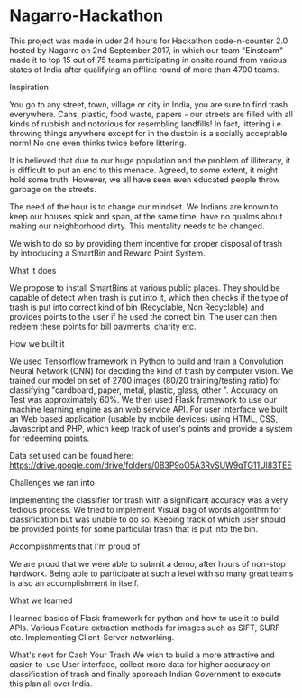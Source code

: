 # Nagarro-Hackathon

This project was made in uder 24 hours for Hackathon code-n-counter 2.0 hosted by Nagarro on 2nd September 2017, in which our team "Einsteam" made it to top 15 out of 75 teams participating in onsite round from various states of India after qualifying an offline round of more than 4700 teams. 


Inspiration

You go to any street, town, village or city in India, you are sure to find trash everywhere. Cans, plastic, food waste, papers - our streets are filled with all kinds of rubbish and notorious for resembling landfills! In fact, littering i.e. throwing things anywhere except for in the dustbin is a socially acceptable norm! No one even thinks twice before littering.

It is believed that due to our huge population and the problem of illiteracy, it is difficult to put an end to this menace. Agreed, to some extent, it might hold some truth. However, we all have seen even educated people throw garbage on the streets.

The need of the hour is to change our mindset. We Indians are known to keep our houses spick and span, at the same time, have no qualms about making our neighborhood dirty. This mentality needs to be changed.

We wish to do so by providing them incentive for proper disposal of trash by introducing a SmartBin and Reward Point System.

What it does

We propose to install SmartBins at various public places. They should be capable of detect when trash is put into it, which then checks if the type of trash is put into correct kind of bin (Recyclable, Non Recyclable) and provides points to the user if he used the correct bin. The user can then redeem these points for bill payments, charity etc.

How we built it

We used Tensorflow framework in Python to build and train a Convolution Neural Network (CNN) for deciding the kind of trash by computer vision. We trained our model on set of 2700 images (80/20 training/testing ratio) for classifying "cardboard, paper, metal, plastic, glass, other ". Accuracy on Test was approximately 60%. We then used Flask framework to use our machine learning engine as an web service API. For user interface we built an Web based application (usable by mobile devices) using HTML, CSS, Javascript and PHP, which keep track of user's points and provide a system for redeeming points.

Data set used can be found here: https://drive.google.com/drive/folders/0B3P9oO5A3RvSUW9qTG11Ul83TEE

Challenges we ran into

Implementing the classifier for trash with a significant accuracy was a very tedious process. We tried to implement Visual bag of words algorithm for classification but was unable to do so. Keeping track of which user should be provided points for some particular trash that is put into the bin.

Accomplishments that I'm proud of

We are proud that we were able to submit a demo, after hours of non-stop hardwork. Being able to participate at such a level with so many great teams is also an accomplishment in itself.

What we learned

I learned basics of Flask framework for python and how to use it to build APIs. Various Feature extraction methods for images such as SIFT, SURF etc. Implementing Client-Server networking.

What's next for Cash Your Trash
We wish to build a more attractive and easier-to-use User interface, collect more data for higher accuracy on classification of trash and finally approach Indian Government to execute this plan all over India.
